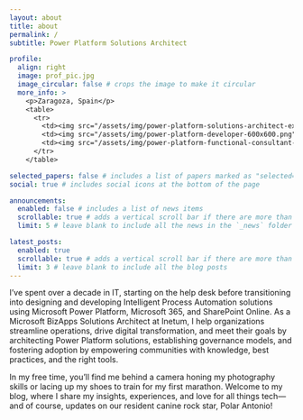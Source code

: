 ```yaml
---
layout: about
title: about
permalink: /
subtitle: Power Platform Solutions Architect

profile:
  align: right
  image: prof_pic.jpg
  image_circular: false # crops the image to make it circular
  more_info: >
    <p>Zaragoza, Spain</p>
    <table>
      <tr>
        <td><img src="/assets/img/power-platform-solutions-architect-expert-600x600.png" alt="Power Platform Solutions Architect Expert" style="width:100px;height:100px;"></td>
        <td><img src="/assets/img/power-platform-developer-600x600.png" alt="Power Platform Developer" style="width:100px;height:100px;"></td>
        <td><img src="/assets/img/power-platform-functional-consultant-600x600.png" alt="Power Platform Functional Consultant" style="width:100px;height:100px;"></td>
      </tr>
    </table>

selected_papers: false # includes a list of papers marked as "selected={true}"
social: true # includes social icons at the bottom of the page

announcements:
  enabled: false # includes a list of news items
  scrollable: true # adds a vertical scroll bar if there are more than 3 news items
  limit: 5 # leave blank to include all the news in the `_news` folder

latest_posts:
  enabled: true
  scrollable: true # adds a vertical scroll bar if there are more than 3 new posts items
  limit: 3 # leave blank to include all the blog posts
---
```


I’ve spent over a decade in IT, starting on the help desk before transitioning into designing and developing Intelligent Process Automation solutions using Microsoft Power Platform, Microsoft 365, and SharePoint Online. As a Microsoft BizApps Solutions Architect at Inetum, I help organizations streamline operations, drive digital transformation, and meet their goals by architecting Power Platform solutions, establishing governance models, and fostering adoption by empowering communities with knowledge, best practices, and the right tools.

In my free time, you’ll find me behind a camera honing my photography skills or lacing up my shoes to train for my first marathon. Welcome to my blog, where I share my insights, experiences, and love for all things tech—and of course, updates on our resident canine rock star, Polar Antonio!
